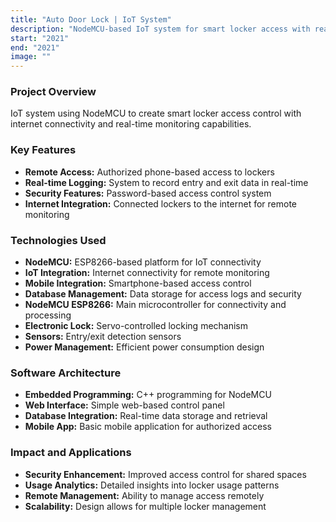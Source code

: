 ```yaml
---
title: "Auto Door Lock | IoT System"
description: "NodeMCU-based IoT system for smart locker access with real-time monitoring"
start: "2021"
end: "2021"
image: ""
---
```


### Project Overview
IoT system using NodeMCU to create smart locker access control with internet connectivity and real-time monitoring capabilities.

### Key Features
- **Remote Access:** Authorized phone-based access to lockers
- **Real-time Logging:** System to record entry and exit data in real-time
- **Security Features:** Password-based access control system
- **Internet Integration:** Connected lockers to the internet for remote monitoring

### Technologies Used
- **NodeMCU:** ESP8266-based platform for IoT connectivity
- **IoT Integration:** Internet connectivity for remote monitoring
- **Mobile Integration:** Smartphone-based access control
- **Database Management:** Data storage for access logs and security
- **NodeMCU ESP8266:** Main microcontroller for connectivity and processing
- **Electronic Lock:** Servo-controlled locking mechanism
- **Sensors:** Entry/exit detection sensors
- **Power Management:** Efficient power consumption design

### Software Architecture
- **Embedded Programming:** C++ programming for NodeMCU
- **Web Interface:** Simple web-based control panel
- **Database Integration:** Real-time data storage and retrieval
- **Mobile App:** Basic mobile application for authorized access

### Impact and Applications
- **Security Enhancement:** Improved access control for shared spaces
- **Usage Analytics:** Detailed insights into locker usage patterns
- **Remote Management:** Ability to manage access remotely
- **Scalability:** Design allows for multiple locker management

